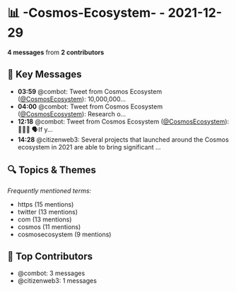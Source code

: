 # 📊 -Cosmos-Ecosystem- - 2021-12-29
**4 messages** from **2 contributors**

## 💬 Key Messages
- **03:59** @combot: Tweet from Cosmos Ecosystem ([@CosmosEcosystem](https://twitter.com/CosmosEcosystem)):
10,000,000...
- **04:00** @combot: Tweet from Cosmos Ecosystem ([@CosmosEcosystem](https://twitter.com/CosmosEcosystem)):
Research o...
- **12:18** @combot: Tweet from Cosmos Ecosystem ([@CosmosEcosystem](https://twitter.com/CosmosEcosystem)):
👀👀👀
🗣️If y...
- **14:28** @citizenweb3: Several projects that launched around the Cosmos ecosystem in 2021 are able to bring significant ...

## 🔍 Topics & Themes
*Frequently mentioned terms:*
- https (15 mentions)
- twitter (13 mentions)
- com (13 mentions)
- cosmos (11 mentions)
- cosmosecosystem (9 mentions)

## 👥 Top Contributors
- @combot: 3 messages
- @citizenweb3: 1 messages
